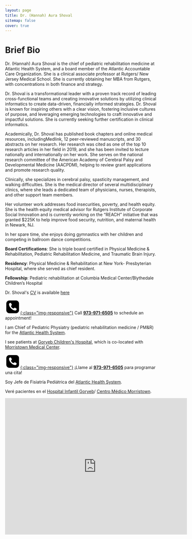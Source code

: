 ```yaml
---
layout: page
title: Dr. (Hannah) Aura Shoval
sitemap: false
cover: true
---
```


# Brief Bio

Dr. (Hannah) Aura Shoval is the chief of pediatric rehabilitation
medicine at Atlantic Health System, and a board member of the Atlantic
Accountable Care Organization. She is a clinical associate professor
at Rutgers/ New Jersey Medical School. She is currently obtaining her
MBA from Rutgers, with concentrations in both finance and strategy.

Dr. Shoval is a transformational leader with a proven track record of
leading cross-functional teams and creating innovative solutions by
utilizing clinical informatics to create data-driven, financially
informed strategies. Dr. Shoval is known for inspiring others with a
clear vision, fostering inclusive cultures of purpose, and leveraging
emerging technologies to craft innovative and impactful solutions. She
is currently seeking further certification in clinical informatics.

Academically, Dr. Shoval has published book chapters and online
medical resources, includingMedlink, 12 peer-reviewed manuscripts, and
30 abstracts on her research. Her research was cited as one of the top
10 research articles in her field in 2019, and she has been invited to
lecture nationally and internationally on her work. She serves on the
national research committee of the American Academy of Cerebral Palsy
and Developmental Medicine (AACPDM), helping to review grant
applications and promote research quality.

Clinically, she specializes in cerebral palsy, spasticity management,
and walking difficulties. She is the medical director of several
multidisciplinary clinics, where she leads a dedicated team of
physicians, nurses, therapists, and other support team members.

Her volunteer work addresses food insecurities, poverty, and health
equity. She is the health equity medical advisor for Rutgers Institute
of Corporate Social Innovation and is currently working on the “REACH”
initiative that was granted $225K to help improve food security,
nutrition, and maternal health in Newark, NJ.

In her spare time, she enjoys doing gymnastics with her children and
competing in ballroom dance competitions.

**Board Certifications**: She is triple board certified in Physical
Medicine & Rehabilitation, Pediatric Rehabilitation Medicine, and
Traumatic Brain Injury.

**Residency**: Physical Medicine & Rehabilitation at New York-
Presbyterian Hospital, where she served as chief resident.

**Fellowship**: Pediatric rehabilitation at Columbia Medical
Center/Blythedale Children’s Hospital

Dr. Shoval's [CV](/assets/cv.pdf) is available [here](/assets/cv.pdf)

<div class="container" markdown="1">
<div class="row" markdown="1">

  <div class="col" markdown="1">

[![phone](/assets/img/phone-icon.png){:class="img-responsive"}](tel:9739716505) Call **[973-971-6505](tel:9739716505)** to schedule an appointment!

I am Chief of Pediatric Physiatry (pediatric rehabilitation medicine /
PM&R) for the [Atlantic Health
System](https://www.atlantichealth.org/).

I see patients at [Goryeb Children's Hospital](https://www.atlantichealth.org/locations/hospitals/goryeb-childrens-hospital.html), which is co-located with 
[Morristown Medical Center](https://www.google.com/maps/dir//morristown+medical+center/data=!4m6!4m5!1m1!4e2!1m2!1m1!1s0x89c3a69b3e3b5bdf:0x5edce84ac07d4a42?sa=X&ved=2ahUKEwiPyuG0g7X1AhVSjokEHcVeDZcQ9Rd6BAgzEAU).

</div>
  <div class="col" markdown="1">
  
[![phone](/assets/img/phone-icon.png){:class="img-responsive"}](tel:9739716505) ¡Llame al **[973-971-6505](tel:9739716505)** para programar una cita!

Soy Jefe de Fisiatría Pediátrica del [Atlantic Health System](https://www.atlantichealth.org/).

Veré pacientes en el [Hospital Infantil Goryeb](https://www.atlantichealth.org/locations/hospitals/goryeb-childrens-hospital.html)/ [Centro Médico Morristown](https://www.google.com/maps/dir//morristown+medical+center/data=!4m6!4m5!1m1!4e2!1m2!1m1!1s0x89c3a69b3e3b5bdf:0x5edce84ac07d4a42?sa=X&ved=2ahUKEwiPyuG0g7X1AhVSjokEHcVeDZcQ9Rd6BAgzEAU).


</div>
</div>
</div>

<iframe src="https://www.google.com/maps/embed?pb=!1m18!1m12!1m3!1d3020.8321397408095!2d-74.47005204920306!3d40.7877043408164!2m3!1f0!2f0!3f0!3m2!1i1024!2i768!4f13.1!3m3!1m2!1s0x89c3a69c7ae7aa01%3A0x8d8a3f1d105cd1bf!2s55%20Madison%20Ave%2C%20Morristown%2C%20NJ%2007960!5e0!3m2!1sen!2sus!4v1646257554372!5m2!1sen!2sus" width="600" height="450" style="border:0;" allowfullscreen="" loading="lazy"></iframe>


